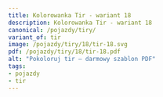 ```yaml
---
title: Kolorowanka Tir - wariant 18
description: Kolorowanka Tir - wariant 18
canonical: /pojazdy/tiry/
variant_of: tir
image: /pojazdy/tiry/18/tir-18.svg
pdf: /pojazdy/tiry/18/tir-18.pdf
alt: "Pokoloruj tir – darmowy szablon PDF"
tags:
- pojazdy
- tir
---
```

